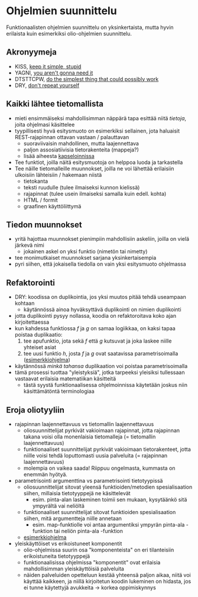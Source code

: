 # Ohjelmien suunnittelu

Funktionaalisten ohjelmien suunnittelu on yksinkertaista, mutta hyvin
erilaista kuin esimerkiksi olio-ohjelmien suunnittelu.

## Akronyymeja

- KISS, [keep it simple, stupid](https://en.wikipedia.org/wiki/KISS_principle)
- YAGNI, [you aren't gonna need
  it](https://en.wikipedia.org/wiki/You_aren%27t_gonna_need_it)
- DTSTTCPW, [do the simplest thing that could possibly
  work](http://c2.com/cgi-bin/wiki?DoTheSimplestThingThatCouldPossiblyWork)
- DRY, [don't repeat yourself](http://c2.com/cgi/wiki?DontRepeatYourself)

## Kaikki lähtee tietomallista

- mieti ensimmäiseksi mahdollisimman näppärä tapa esittää niitä
  *tietoja*, joita ohjelmasi käsittelee
- tyypillisesti hyvä esitysmuoto on esimerkiksi sellainen, jota
  haluaisit REST-rajapinnan ottavan vastaan / palauttavan
  - suoraviivaisin mahdollinen, mutta laajennettava
  - paljon assosiatiivisia tietorakenteita (mappeja?)
  - lisää aiheesta [kapseloinnissa](../9-encapsulation/)
- Tee funktiot, joilla näitä esitysmuotoja on helppoa luoda ja
  tarkastella
- Tee näille tietomalleille muunnokset, joilla ne voi lähettää
  erilaisiin ulkoisiin lähteisiin / hakemaan niistä
  - tietokanta
  - teksti ruudulle (tulee ilmaiseksi kunnon kielissä)
  - rajapinnat (tulee usein ilmaiseksi samalla kuin edell. kohta)
  - HTML / formit
  - graafinen käyttöliittymä

## Tiedon muunnokset

- yritä hajottaa muunnokset pienimpiin mahdollisiin askeliin, joilla on
  vielä järkevä nimi
  - jokainen askel on yksi funktio (nimetön tai nimetty)
- tee monimutkaiset muunnokset sarjana yksinkertaisempia
- pyri siihen, että jokaisella tiedolla on vain yksi esitysmuoto
  ohjelmassa

## Refaktorointi

- DRY: koodissa on duplikointia, jos yksi muutos pitää tehdä useampaan
  kohtaan
  - käytännössä ainoa hyväksyttävä duplikointi on nimien duplikointi
- jotta duplikointi pysyy nollassa, koodia on refaktoroitava koko ajan
  kirjoitettaessa
- kun kahdessa funktiossa _f_ ja _g_ on samaa logiikkaa, on kaksi tapaa
  poistaa duplikaatio:
  1. tee apufunktio, jota sekä _f_ että _g_ kutsuvat ja joka laskee
     niille yhteiset asiat
  2. tee uusi funktio _h_, josta _f_ ja _g_ ovat saatavissa
     parametrisoimalla ([esimerkkiohjelma](ex-1.js))
- käytännössä *minkä tahansa* duplikaation voi poistaa parametrisoimalla
- tämä prosessi tuottaa "yleistyksiä", jotka tarpeeksi yleisiksi
  tullessaan vastaavat erilaisia matematiikan käsitteitä
  - tästä syystä funktionaalisessa ohjelmoinnissa käytetään joskus niin
    käsittämätöntä terminologiaa

## Eroja oliotyyliin

- rajapinnan laajennettavuus vs tietomallin laajennettavuus
  - oliosuunnittelijat pyrkivät vakioimaan rajapinnat, jotta rajapinnan
    takana voisi olla monenlaisia tietomalleja (= tietomallin
    laajennettavuus)
  - funktionaaliset suunnittelijat pyrkivät vakioimaan tietorakenteet,
    jotta niille voisi tehdä loputtomasti uusia palveluita (= rajapinnan
    laajennettavuus)
  - molempia on vaikea saada!  Riippuu ongelmasta, kummasta on enemmän
    hyötyä.
- parametrisointi argumenttina vs parametrisointi tietotyypissä
  - oliosuunnittelijat sitovat yleensä funktioiden/metodien
    spesialisaation siihen, millaisia tietotyyppejä ne käsittelevät
    - esim. pinta-alan laskeminen toimii sen mukaan, kysytäänkö sitä
      ympyrältä vai neliöltä
  - funktionaaliset suunnittelijat sitovat funktioiden spesialisaation
    siihen, mitä argumentteja niille annetaan
    - esim. map-funktiolle voi antaa argumentiksi ympyrän pinta-ala
      -funktion tai neliön pinta-ala -funktion
  - [esimerkkiohjelma](ex-2.js)
- yleiskäyttöiset vs erikoistuneet komponentit
  - olio-ohjelmissa suurin osa "komponenteista" on eri tilanteisiin
    erikoistuneita tietotyyppejä
  - funktionaalisissa ohjelmissa "komponentit" ovat erilaisia
    mahdollisimman yleiskäyttöisiä palveluita
  - näiden palveluiden opetteluun kestää yhteensä paljon aikaa, niitä
    voi käyttää kaikkeen, ja niillä kirjoitetun koodin lukeminen on
    hidasta, jos ei tunne käytettyjä avukkeita -> korkea oppimiskynnys

